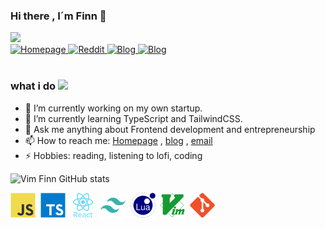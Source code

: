 ### Hi there , I´m Finn 👋

<div id="header" >
  <img src="https://media.giphy.com/media/M9gbBd9nbDrOTu1Mqx/giphy.gif" width="100"/>
</div>

<div id="badges">
 <a href="https://finnguha.vercel.app/">
    <img src="https://img.shields.io/badge/Homepage-00AFF0?style=for-the-badge&logo=groupme&logoColor=white" alt="Homepage"/>
  </a>
  
  <a href="https://www.reddit.com/user/vimfinn">
    <img src="https://img.shields.io/badge/Reddit-f55442?style=for-the-badge&logo=reddit&logoColor=white" alt="Reddit"/>
  </a>
  <a href="https://atinyimprovement.vercel.app/">
    <img src="https://img.shields.io/badge/blog-ffffff?style=for-the-badge&logo=About.me&logoColor=black" alt="Blog"/>
  </a>
  <a href="https://vimfinn.gumroad.com/">
    <img src="https://img.shields.io/badge/sell-03e3fc?style=for-the-badge&logo=About.here&logoColor=black" alt="Blog"/>
  </a>
  
  
  
</div>

<div >
<img  src="https://komarev.com/ghpvc/?username=VimFinn&style=flat-square&color=blue" alt=""/>
</div>

<h3>
  what i do
  <img src="https://media.giphy.com/media/hvRJCLFzcasrR4ia7z/giphy.gif" width="30px"/>
</h3>



- 🔭 I’m currently working on  my own startup.
- 🌱 I’m currently learning TypeScript and TailwindCSS.
- 💬 Ask me anything about Frontend development and entrepreneurship
- 📫 How to reach me: [Homepage](https://finnguha.vercel.app/) , [blog](https://atinyimprovement.vercel.app/)   , [email](mailto:gufi127127@gmail.com)
- ⚡ Hobbies: reading, listening to lofi, coding

![Vim Finn GitHub stats](https://github-readme-stats.vercel.app/api?username=sudofinn&theme=tokyonight&show_icons=true)


<div>
  <img src="https://github.com/devicons/devicon/blob/master/icons/javascript/javascript-original.svg" title="TypeScript" alt="Typesript" width="40" height="40"/>&nbsp;
    <img src="https://github.com/devicons/devicon/blob/master/icons/typescript/typescript-original.svg" title="TypeScript" alt="Typesript" width="40" height="40"/>&nbsp;
  <img src="https://github.com/devicons/devicon/blob/master/icons/react/react-original-wordmark.svg" title="React" alt="React" width="40" height="40"/>&nbsp;
  <img src="https://github.com/devicons/devicon/blob/master/icons/tailwindcss/tailwindcss-plain.svg" title="Tailwind" alt="Tailwind" width="40" height="40"/>&nbsp;
  <img src="https://github.com/devicons/devicon/blob/master/icons/lua/lua-original-wordmark.svg" title="JavaScript" alt="JavaScript" width="40" height="40"/>&nbsp;
   <img src="https://github.com/devicons/devicon/blob/master/icons/vim/vim-plain.svg" title="JavaScript" alt="JavaScript" width="40" height="40"/>&nbsp;
  <img src="https://github.com/devicons/devicon/blob/master/icons/git/git-plain.svg" title="Vim" alt="Vim" width="40" height="40"/>&nbsp;
 
</div>
